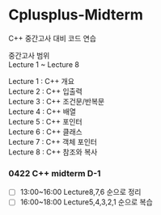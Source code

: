 # Cplusplus-Midterm
C++ 중간고사 대비 코드 연습



중간고사 범위                                             
Lecture 1 ~ Lecture 8                              

Lecture 1 : C++ 개요                                                         
Lecture 2 : C++ 입출력                                        
Lecture 3 : C++ 조건문/반복문                                                           
Lecture 4 : C++ 배열                             
Lecture 5 : C++ 포인터                                       
Lecture 6 : C++ 클래스                               
Lecture 7 : C++ 객체 포인터                                  
Lecture 8 : C++ 참조와 복사                                           





### 0422 C++ midterm D-1 

- [ ] 13:00~16:00 Lecture8,7,6 순으로 정리 
- [ ] 16:00~18:00 Lecture5,4,3,2,1 순으로 복습 
